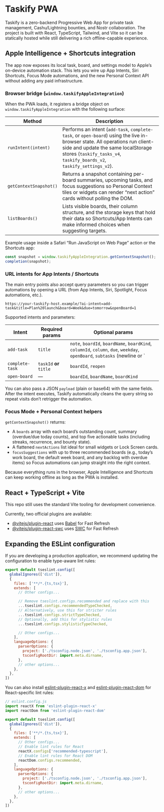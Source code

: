 # Taskify PWA

Taskify is a zero-backend Progressive Web App for private task management, Cashu/Lightning bounties, and Nostr collaboration. The project is built with React, TypeScript, Tailwind, and Vite so it can be statically hosted while still delivering a rich offline-capable experience.

## Apple Intelligence + Shortcuts integration

The app now exposes its local task, board, and settings model to Apple’s on-device automation stack. This lets you wire up App Intents, Siri Shortcuts, Focus Mode automations, and the new Personal Context API without adding any paid infrastructure.

### Browser bridge (`window.taskifyAppleIntegration`)

When the PWA loads, it registers a bridge object on `window.taskifyAppleIntegration` with the following surface:

| Method | Description |
| --- | --- |
| `runIntent(intent)` | Performs an intent (`add-task`, `complete-task`, or `open-board`) using the live in-browser state. All operations run client-side and update the same localStorage stores (`taskify_tasks_v4`, `taskify_boards_v2`, `taskify_settings_v2`). |
| `getContextSnapshot()` | Returns a snapshot containing per-board summaries, upcoming tasks, and focus suggestions so Personal Context tiles or widgets can render “next action” cards without polling the DOM. |
| `listBoards()` | Lists visible boards, their column structure, and the storage keys that hold their data so Shortcuts/App Intents can make informed choices when suggesting targets. |

Example usage inside a Safari “Run JavaScript on Web Page” action or the Shortcuts app:

```js
const snapshot = window.taskifyAppleIntegration.getContextSnapshot();
completion(snapshot);
```

### URL intents for App Intents / Shortcuts

The main entry points also accept query parameters so you can trigger automations by opening a URL (from App Intents, Siri, Spotlight, Focus automations, etc.).

```
https://your-taskify-host.example/?ai-intent=add-task&title=Plan%20launch&board=Week&due=tomorrow&openBoard=1
```

Supported intents and parameters:

| Intent | Required params | Optional params |
| --- | --- | --- |
| `add-task` | `title` | `note`, `boardId`, `boardName`, `boardKind`, `columnId`, `column`, `due`, `weekday`, `openBoard`, `subtasks` (newline or `|` separated), `recurrence`, `streak`, `bounty` (JSON via `payload`), `hiddenUntil` |
| `complete-task` | `taskId` **or** `title` | `boardId`, `reopen` |
| `open-board` | — | `boardId`, `boardName`, `boardKind` |

You can also pass a JSON `payload` (plain or base64) with the same fields. After the intent executes, Taskify automatically cleans the query string so repeat visits don’t retrigger the automation.

### Focus Mode + Personal Context helpers

`getContextSnapshot()` returns:

- A `boards` array with each board’s outstanding count, summary (overdue/due today counts), and top five actionable tasks (including streaks, recurrence, and bounty state).
- A flattened `nextActions` list ideal for small widgets or Lock Screen cards.
- `focusSuggestions` with up to three recommended boards (e.g., today’s work board, the default week board, and any backlog with overdue items) so Focus automations can jump straight into the right context.

Because everything runs in the browser, Apple Intelligence and Shortcuts can keep working offline as long as the PWA is installed.

## React + TypeScript + Vite

This repo still uses the standard Vite tooling for development convenience.

Currently, two official plugins are available:

- [@vitejs/plugin-react](https://github.com/vitejs/vite-plugin-react/blob/main/packages/plugin-react) uses [Babel](https://babeljs.io/) for Fast Refresh
- [@vitejs/plugin-react-swc](https://github.com/vitejs/vite-plugin-react/blob/main/packages/plugin-react-swc) uses [SWC](https://swc.rs/) for Fast Refresh

## Expanding the ESLint configuration

If you are developing a production application, we recommend updating the configuration to enable type-aware lint rules:

```js
export default tseslint.config([
  globalIgnores(['dist']),
  {
    files: ['**/*.{ts,tsx}'],
    extends: [
      // Other configs...

      // Remove tseslint.configs.recommended and replace with this
      ...tseslint.configs.recommendedTypeChecked,
      // Alternatively, use this for stricter rules
      ...tseslint.configs.strictTypeChecked,
      // Optionally, add this for stylistic rules
      ...tseslint.configs.stylisticTypeChecked,

      // Other configs...
    ],
    languageOptions: {
      parserOptions: {
        project: ['./tsconfig.node.json', './tsconfig.app.json'],
        tsconfigRootDir: import.meta.dirname,
      },
      // other options...
    },
  },
])
```

You can also install [eslint-plugin-react-x](https://github.com/Rel1cx/eslint-react/tree/main/packages/plugins/eslint-plugin-react-x) and [eslint-plugin-react-dom](https://github.com/Rel1cx/eslint-react/tree/main/packages/plugins/eslint-plugin-react-dom) for React-specific lint rules:

```js
// eslint.config.js
import reactX from 'eslint-plugin-react-x'
import reactDom from 'eslint-plugin-react-dom'

export default tseslint.config([
  globalIgnores(['dist']),
  {
    files: ['**/*.{ts,tsx}'],
    extends: [
      // Other configs...
      // Enable lint rules for React
      reactX.configs['recommended-typescript'],
      // Enable lint rules for React DOM
      reactDom.configs.recommended,
    ],
    languageOptions: {
      parserOptions: {
        project: ['./tsconfig.node.json', './tsconfig.app.json'],
        tsconfigRootDir: import.meta.dirname,
      },
      // other options...
    },
  },
])
```
